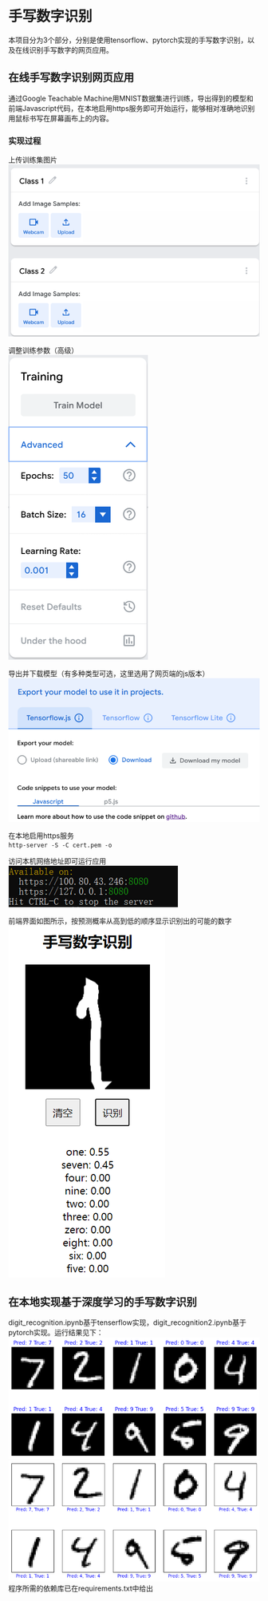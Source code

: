 # 手写数字识别

本项目分为3个部分，分别是使用tensorflow、pytorch实现的手写数字识别，以及在线识别手写数字的网页应用。  

## 在线手写数字识别网页应用

通过Google Teachable Machine用MNIST数据集进行训练，导出得到的模型和前端Javascript代码，在本地启用https服务即可开始运行，能够相对准确地识别用鼠标书写在屏幕画布上的内容。

### 实现过程

上传训练集图片  
![上传训练集图片](image.png)

调整训练参数（高级）  
![alt text](image-1.png)

导出并下载模型（有多种类型可选，这里选用了网页端的js版本）  
![alt text](image-2.png)

在本地启用https服务  
`
http-server -S -C cert.pem -o
`

访问本机网络地址即可运行应用  
![alt text](image-3.png)

前端界面如图所示，按预测概率从高到低的顺序显示识别出的可能的数字  
![alt text](image-4.png)

## 在本地实现基于深度学习的手写数字识别

digit_recognition.ipynb基于tenserflow实现，digit_recognition2.ipynb基于pytorch实现。运行结果见下：  
![alt text](image-5.png)
![alt text](image-6.png)  
程序所需的依赖库已在requirements.txt中给出  
